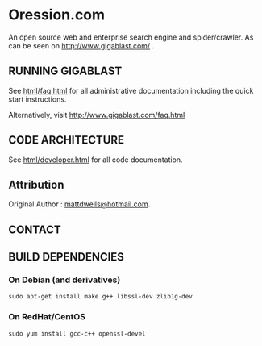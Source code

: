 Oression.com
=========================

An open source web and enterprise search engine and spider/crawler. As can be seen on http://www.gigablast.com/ .

RUNNING GIGABLAST
-----------------

See <a href=html/faq.html>html/faq.html</a> 
for all administrative documentation including 
the quick start instructions.

Alternatively, visit http://www.gigablast.com/faq.html



CODE ARCHITECTURE
-----------------

See <a href=html/developer.html>html/developer.html</a> 
for all code documentation.

Attribution
--------------
Original Author : mattdwells@hotmail.com.

CONTACT
-------


BUILD DEPENDENCIES
------------------

### On Debian (and derivatives)

    sudo apt-get install make g++ libssl-dev zlib1g-dev


### On RedHat/CentOS

    sudo yum install gcc-c++ openssl-devel
